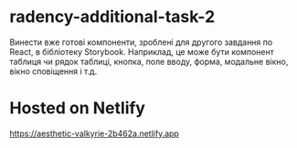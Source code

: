 # radency-additional-task-2

Винести вже готові компоненти, зроблені для другого завдання по React, в бібліотеку Storybook. Наприклад, це може бути компонент таблиця чи рядок таблиці, кнопка, поле вводу, форма, модальне вікно, вікно сповіщення і т.д.

# Hosted on Netlify
https://aesthetic-valkyrie-2b462a.netlify.app

